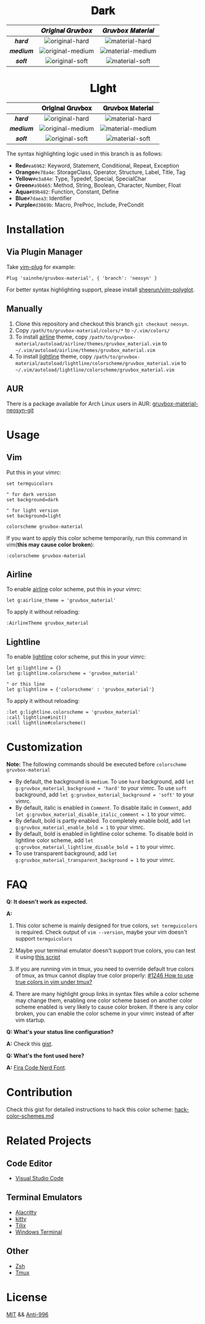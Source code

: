<h1 align="center">
𝐃𝐚𝐫𝐤
</h1>

|        |                                                     𝑶𝒓𝒊𝒈𝒊𝒏𝒂𝒍 𝑮𝒓𝒖𝒗𝒃𝒐𝒙                                                     |                                                     𝑮𝒓𝒖𝒗𝒃𝒐𝒙 𝑴𝒂𝒕𝒆𝒓𝒊𝒂𝒍                                                     |
| :----: | :----------------------------------------------------------------------------------------------------------------------: | :----------------------------------------------------------------------------------------------------------------------: |
|  𝒉𝒂𝒓𝒅  |  ![original-hard](https://user-images.githubusercontent.com/37491630/61801994-4072df00-ae1f-11e9-8a3a-cc806393f460.png)  |  ![material-hard](https://user-images.githubusercontent.com/37491630/63072979-02487700-bf16-11e9-88ca-e288c094697b.png)  |
| 𝒎𝒆𝒅𝒊𝒖𝒎 | ![original-medium](https://user-images.githubusercontent.com/37491630/61802005-45379300-ae1f-11e9-91bb-012e058eb906.png) | ![material-medium](https://user-images.githubusercontent.com/37491630/63072977-ffe61d00-bf15-11e9-9fcb-1720b4e6b8b2.png) |
|  𝒔𝒐𝒇𝒕  |  ![original-soft](https://user-images.githubusercontent.com/37491630/61801978-3bae2b00-ae1f-11e9-9b7b-33105484be47.png)  |  ![material-soft](https://user-images.githubusercontent.com/37491630/63072974-feb4f000-bf15-11e9-8b9b-34c5bac2711e.png)  |

<h1 align="center">
𝐋𝐢𝐠𝐡𝐭
</h1>

|        |                                                     𝐎𝐫𝐢𝐠𝐢𝐧𝐚𝐥 𝐆𝐫𝐮𝐯𝐛𝐨𝐱                                                     |                                                     𝐆𝐫𝐮𝐯𝐛𝐨𝐱 𝐌𝐚𝐭𝐞𝐫𝐢𝐚𝐥                                                     |
| :----: | :----------------------------------------------------------------------------------------------------------------------: | :----------------------------------------------------------------------------------------------------------------------: |
|  𝒉𝒂𝒓𝒅  |  ![original-hard](https://user-images.githubusercontent.com/37491630/64184396-ecfea280-ce5a-11e9-8f78-c3d33e86633b.png)  |  ![material-hard](https://user-images.githubusercontent.com/37491630/64214696-01fe2480-cea1-11e9-83c2-2b0079d20fd1.png)  |
| 𝒎𝒆𝒅𝒊𝒖𝒎 | ![original-medium](https://user-images.githubusercontent.com/37491630/64184401-eec86600-ce5a-11e9-849d-1f2471259eb1.png) | ![material-medium](https://user-images.githubusercontent.com/37491630/64214700-0591ab80-cea1-11e9-9a36-fec902c8ef19.png) |
|  𝒔𝒐𝒇𝒕  |  ![original-soft](https://user-images.githubusercontent.com/37491630/64184412-f25bed00-ce5a-11e9-9e75-16cb75579ea6.png)  |  ![material-soft](https://user-images.githubusercontent.com/37491630/64214703-09bdc900-cea1-11e9-8355-f1953eeefe5c.png)  |

The syntax highlighting logic used in this branch is as follows:

- **Red**`#ea6962`: Keyword, Statement, Conditional, Repeat, Exception
- **Orange**`#e78a4e`: StorageClass, Operator, Structure, Label, Title, Tag
- **Yellow**`#e3a84e`: Type, Typedef, Special, SpecialChar
- **Green**`#a9b665`: Method, String, Boolean, Character, Number, Float
- **Aqua**`#89b482`: Function, Constant, Define
- **Blue**`#7daea3`: Identifier
- **Purple**`#d3869b`: Macro, PreProc, Include, PreCondit

# Installation

## Via Plugin Manager

Take [vim-plug](https://github.com/junegunn/vim-plug) for example:

```vim
Plug 'sainnhe/gruvbox-material', { 'branch': 'neosyn' }
```

For better syntax highlighting support, please install [sheerun/vim-polyglot](https://github.com/sheerun/vim-polyglot).

## Manually

1. Clone this repository and checkout this branch `git checkout neosyn`.
2. Copy `/path/to/gruvbox-material/colors/*` to `~/.vim/colors/`
3. To install [airline](https://github.com/vim-airline/vim-airline) theme, copy `/path/to/gruvbox-material/autoload/airline/themes/gruvbox_material.vim` to `~/.vim/autoload/airline/themes/gruvbox_material.vim`
4. To install [lightline](https://github.com/itchyny/lightline.vim) theme, copy `/path/to/gruvbox-material/autoload/lightline/colorscheme/gruvbox_material.vim` to `~/.vim/autoload/lightline/colorscheme/gruvbox_material.vim`

## AUR

There is a package available for Arch Linux users in AUR: [gruvbox-material-neosyn-git](https://aur.archlinux.org/packages/gruvbox-material-neosyn-git/)

# Usage

## Vim

Put this in your vimrc:

```vim
set termguicolors

" for dark version
set background=dark

" for light version
set background=light

colorscheme gruvbox-material
```

If you want to apply this color scheme temporarily, run this command in vim(**this may cause color broken**):

```vim
:colorscheme gruvbox-material
```

## Airline

To enable [airline](https://github.com/vim-airline/vim-airline) color scheme, put this in your vimrc:

```vim
let g:airline_theme = 'gruvbox_material'
```

To apply it without reloading:

```vim
:AirlineTheme gruvbox_material
```

## Lightline

To enable [lightline](https://github.com/itchyny/lightline.vim) color scheme, put this in your vimrc:

```vim
let g:lightline = {}
let g:lightline.colorscheme = 'gruvbox_material'

" or this line
let g:lightline = {'colorscheme' : 'gruvbox_material'}
```

To apply it without reloading:

```vim
:let g:lightline.colorscheme = 'gruvbox_material'
:call lightline#init()
:call lightline#colorscheme()
```

# Customization

**Note:** The following commands should be executed before `colorscheme gruvbox-material`

- By default, the background is `medium`. To use `hard` background, add `let g:gruvbox_material_background = 'hard'` to your vimrc. To use `soft` background, add `let g:gruvbox_material_background = 'soft'` to your vimrc.
- By default, italic is enabled in `Comment`. To disable italic in `Comment`, add `let g:gruvbox_material_disable_italic_comment = 1` to your vimrc.
- By default, bold is partly enabled. To completely enable bold, add `let g:gruvbox_material_enable_bold = 1` to your vimrc.
- By default, bold is enabled in lightline color scheme. To disable bold in lightline color scheme, add `let g:gruvbox_material_lightline_disable_bold = 1` to your vimrc.
- To use transparent background, add `let g:gruvbox_material_transparent_background = 1` to your vimrc.

# FAQ

**Q: It doesn't work as expected.**

**A:**

1. This color scheme is mainly designed for true colors, `set termguicolors` is required. Check output of `vim --version`, maybe your vim doesn't support `termguicolors`

2. Maybe your terminal emulator doesn't support true colors, you can test it using [this script](https://unix.stackexchange.com/questions/404414/print-true-color-24-bit-test-pattern)

3. If you are running vim in tmux, you need to override default true colors of tmux, as tmux cannot display true color properly: [#1246 How to use true colors in vim under tmux?](https://github.com/tmux/tmux/issues/1246)

4. There are many highlight group links in syntax files while a color scheme may change them, enabling one color scheme based on another color scheme enabled is very likely to cause color broken. If there is any color broken, you can enable the color scheme in your vimrc instead of after vim startup.

**Q: What's your status line configuration?**

**A:** Check this [gist](https://gist.github.com/sainnhe/b8240bc047313fd6185bb8052df5a8fb).

**Q: What's the font used here?**

**A:** [Fira Code Nerd Font](https://github.com/ryanoasis/nerd-fonts/tree/master/patched-fonts/FiraCode).

# Contribution

Check this gist for detailed instructions to hack this color scheme: [hack-color-schemes.md](https://gist.github.com/sainnhe/911f78cbb092ac58c8734c423a464935)

# Related Projects

## Code Editor

- [Visual Studio Code](https://github.com/sainnhe/gruvbox-material-vscode)

## Terminal Emulators

- [Alacritty](https://gist.github.com/kamek-pf/2eae4f570061a97788a8a9ca4c893797)
- [kitty](https://gist.github.com/rsaihe/789829b1e475299b015717813715181a)
- [Tilix](https://gist.github.com/sainnhe/5c44ffcd2465198ced6d80ac57b38b34)
- [Windows Terminal](https://gist.github.com/sainnhe/587a1bba123cb25a3ed83ced613c20c0)

## Other

- [Zsh](https://gist.github.com/sainnhe/f92372e14c59750b6ac8dc927ba9f7fe)
- [Tmux](https://gist.github.com/sainnhe/b8240bc047313fd6185bb8052df5a8fb)

# License

[MIT](./LICENSE) && [Anti-996](./Anti-996-LICENSE)
